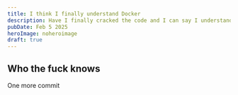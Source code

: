 ```yaml
---
title: I think I finally understand Docker
description: Have I finally cracked the code and I can say I understand Docker?
pubDate: Feb 5 2025
heroImage: noheroimage
draft: true
---
```


## Who the fuck knows

One more commit